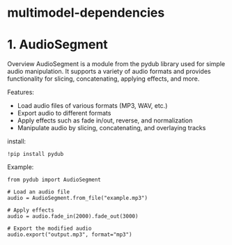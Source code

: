 # multimodel-dependencies


# 1. AudioSegment

Overview
AudioSegment is a module from the pydub library used for simple audio manipulation. It supports a variety of audio formats and provides functionality for slicing, concatenating, applying effects, and more.

Features:
- Load audio files of various formats (MP3, WAV, etc.)
- Export audio to different formats
- Apply effects such as fade in/out, reverse, and normalization
- Manipulate audio by slicing, concatenating, and overlaying tracks

install: 
```
!pip install pydub

```
Example:
```
from pydub import AudioSegment

# Load an audio file
audio = AudioSegment.from_file("example.mp3")

# Apply effects
audio = audio.fade_in(2000).fade_out(3000)

# Export the modified audio
audio.export("output.mp3", format="mp3")
```


